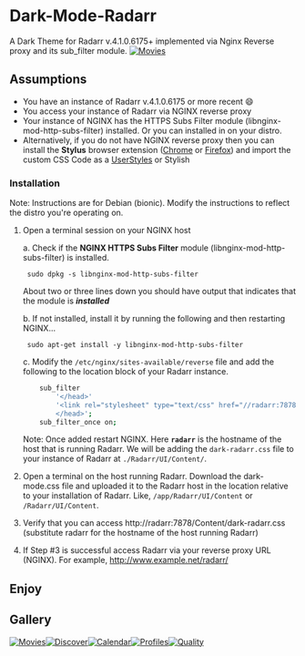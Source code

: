 # Dark-Mode-Radarr
A Dark Theme for Radarr v.4.1.0.6175+ implemented via Nginx Reverse proxy and its sub_filter module.
[![Movies](https://i.ibb.co/tH6NGNn/2022-04-19-7-53-13.jpg "Movies")](http://https://i.ibb.co/tH6NGNn/2022-04-19-7-53-13.jpg "Movies")

## Assumptions
- You have an instance of Radarr v.4.1.0.6175 or more recent :smile:
- You access your instance of Radarr via NGINX reverse proxy
- Your instance of NGINX has the HTTPS Subs Filter module (libnginx-mod-http-subs-filter) installed. Or you can installed in on your distro.
- Alternatively, if you do not have NGINX reverse proxy then you can install the **Stylus** browser extension ([Chrome](http://https://chrome.google.com/webstore/detail/stylus/clngdbkpkpeebahjckkjfobafhncgmne?hl=en "Chrome") or [Firefox](https://addons.mozilla.org/en-US/firefox/addon/styl-us/ "Firefox")) and import the custom CSS Code as a [UserStyles](https://userstyles.world/ "UserStyles") or Stylish

### Installation
Note: Instructions are for Debian (bionic). Modify the instructions to reflect the distro you're operating on.

1. Open a terminal session on your NGINX host

	a. Check if the **NGINX HTTPS Subs Filter** module (libnginx-mod-http-subs-filter) is installed. 
    
    	sudo dpkg -s libnginx-mod-http-subs-filter
        
	About two or three lines down you should have output that indicates that the module is ***installed***

	b.  If not installed, install it by running the following and then restarting NGINX...
    
    	sudo apt-get install -y libnginx-mod-http-subs-filter

	c. Modify the `/etc/nginx/sites-available/reverse` file and add the following to the location block of your Radarr instance.
	```bash
    	sub_filter
     		'</head>'
     		'<link rel="stylesheet" type="text/css" href="//radarr:7878/Content/dark-radarr.css">
     		</head>';
    	sub_filter_once on;
	```
	Note: Once added restart NGINX. Here **`radarr`** is the hostname of the host that is running Radarr. We will be adding the `dark-radarr.css` file to your instance of Radarr at `./Radarr/UI/Content/`. 

2. Open a terminal on the host running Radarr. Download the dark-mode.css file and uploaded it to the Radarr host in the location relative to your installation of Radarr. Like, `/app/Radarr/UI/Content` or `/Radarr/UI/Content`.

3. Verify that you can access http://radarr:7878/Content/dark-radarr.css 
(substitute radarr for the hostname of the host running Radarr)

4. If Step #3 is successful access Radarr via your reverse proxy URL (NGINX). For example, http://www.example.net/radarr/

## Enjoy

## Gallery
[![Movies](https://i.ibb.co/tH6NGNn/2022-04-19-7-53-13.jpg "Movies")](http://https://i.ibb.co/tH6NGNn/2022-04-19-7-53-13.jpg "Movies")[![Discover](https://i.ibb.co/fMM0jD9/2022-04-19-9-42-22.jpg "Discover")](http://https://i.ibb.co/fMM0jD9/2022-04-19-9-42-22.jpg "Discover")[![Calendar](https://i.ibb.co/VSJ67cr/2022-04-19-7-54-27.jpg "Calendar")](http://https://i.ibb.co/VSJ67cr/2022-04-19-7-54-27.jpg "Calendar")[![Profiles](https://i.ibb.co/bQzrBJv/2022-04-19-7-53-01.jpg "Profiles")](http://https://i.ibb.co/bQzrBJv/2022-04-19-7-53-01.jpg "Profiles")[![Quality](https://i.ibb.co/fGjSk4p/2022-04-19-7-55-29.jpg "Quality")](http://https://i.ibb.co/fGjSk4p/2022-04-19-7-55-29.jpg "Quality")
